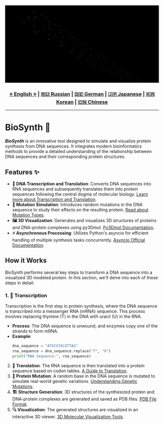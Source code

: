 ![Logo](https://github.com/Solrikk/BioSynth/blob/main/images/results/protein_dna_structure_1.png)

<div align="center">
  <h3>
    <a href="https://github.com/Solrikk/BioSynth/blob/main/README.md">⭐ English ⭐</a> |
    <a href="https://github.com/Solrikk/BioSynth/blob/main/README_RU.md">🇷🇺 Russian</a> |
    <a href="https://github.com/Solrikk/BioSynth/blob/main/README_GE.md">🇩🇪 German</a> |
    <a href="https://github.com/Solrikk/BioSynth/blob/main/README_JP.md">🇯🇵 Japanese</a> |
    <a href="https://github.com/Solrikk/BioSynth/blob/main/README_KR.md">🇰🇷 Korean</a> |
    <a href="https://github.com/Solrikk/BioSynth/blob/main/README_CN.md">🇨🇳 Chinese</a>
  </h3>
</div>

-----------------

# BioSynth 🔬

_**BioSynth**_ is an innovative tool designed to simulate and visualize protein synthesis from DNA sequences. It integrates modern bioinformatics methods to provide a detailed understanding of the relationship between DNA sequences and their corresponding protein structures.

## Features ✨

- **🧬 DNA Transcription and Translation**: Converts DNA sequences into RNA sequences and subsequently translates them into protein sequences following the central dogma of molecular biology. [Learn more about Transcription and Translation](https://www.ncbi.nlm.nih.gov/books/NBK26887/).
- **🧪 Mutation Simulation**: Introduces random mutations in the DNA sequence to study their effects on the resulting protein. [Read about Mutation Types](https://en.wikipedia.org/wiki/Mutation).
- **🖼️ 3D Visualization**: Generates and visualizes 3D structures of proteins and DNA-protein complexes using py3Dmol. [Py3Dmol Documentation](https://3dmol.csb.pitt.edu/doc/).
- **⚡ Asynchronous Processing**: Utilizes Python's asyncio for efficient handling of multiple synthesis tasks concurrently. [Asyncio Official Documentation](https://docs.python.org/3/library/asyncio.html).

## How it Works

BioSynth performs several key steps to transform a DNA sequence into a visualized 3D modeled protein. In this section, we'll delve into each of these steps in detail:

### 1. 📝 Transcription
Transcription is the first step in protein synthesis, where the DNA sequence is transcribed into a messenger RNA (mRNA) sequence. This process involves replacing thymine (T) in the DNA with uracil (U) in the RNA.
- **Process**: The DNA sequence is unwound, and enzymes copy one of the strands to form mRNA.
- **Example**:
  ```python
  dna_sequence = "ATGCGTACGTTAG"
  rna_sequence = dna_sequence.replace("T", "U")
  print("RNA Sequence:", rna_sequence)
  ```
2. **🔄 Translation**: The RNA sequence is then translated into a protein sequence based on codon tables. [A Guide to Translation](https://www.ncbi.nlm.nih.gov/books/NBK9849/).
3. **🧬 Protein Mutation**: A random base in the DNA sequence is mutated to simulate real-world genetic variations. [Understanding Genetic Mutations](https://www.genome.gov/Genetic-Disorders/What-are-Genetic-Mutations).
4. **🏗️ Structure Generation**: 3D structures of the synthesized protein and DNA-protein complexes are generated and saved as PDB files. [PDB File Format](https://www.rcsb.org/pages/help/format/pdbformat).
5. **🔍 Visualization**: The generated structures are visualized in an interactive 3D viewer. [3D Molecular Visualization Tools](https://www.ncbi.nlm.nih.gov/pmc/articles/PMC6168215/).

